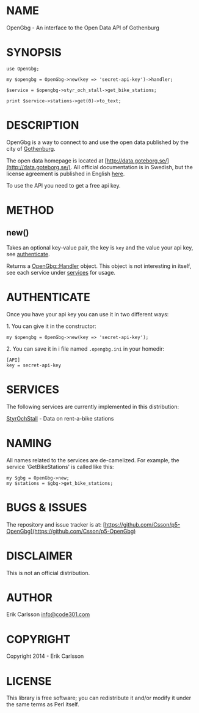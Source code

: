 # NAME

OpenGbg - An interface to the Open Data API of Gothenburg

# SYNOPSIS

    use OpenGbg;

    my $opengbg = OpenGbg->new(key => 'secret-api-key')->handler;

    $service = $opengbg->styr_och_stall->get_bike_stations;

    print $service->stations->get(0)->to_text;

# DESCRIPTION

OpenGbg is a way to connect to and use the open data published by the city of [Gothenburg](https://en.wikipedia.org/wiki/Gothenburg).

The open data homepage is located at [http://data.goteborg.se/](http://data.goteborg.se/). All official documentation is in Swedish, but the license agreement is published
in English [here](https://gbgdata.wordpress.com/goopen/).

To use the API you need to get a free api key.

# METHOD

## new()

Takes an optional key-value pair, the key is `key` and the value your api key, see [authenticate](#authenticate).

Returns a [OpenGbg::Handler](https://metacpan.org/pod/OpenGbg::Handler) object. This object is not interesting in itself, see each service under [services](#services) for usage.

# AUTHENTICATE

Once you have your api key you can use it in two different ways:

1\. You can give it in the constructor:

    my $opengbg = OpenGbg->new(key => 'secret-api-key');

2\. You can save it in i file named `.opengbg.ini` in your homedir:

    [API]
    key = secret-api-key

# SERVICES

The following services are currently implemented in this distribution:

[StyrOchStall](https://metacpan.org/pod/OpenGbg::Service::StyrOchStall) - Data on rent-a-bike stations

# NAMING

All names related to the services are de-camelized. For example, the service 'GetBikeStations' is called like this:

    my $gbg = OpenGbg->new;
    my $stations = $gbg->get_bike_stations;

# BUGS & ISSUES

The repository and issue tracker is at: [https://github.com/Csson/p5-OpenGbg](https://github.com/Csson/p5-OpenGbg)

# DISCLAIMER

This is not an official distribution.

# AUTHOR

Erik Carlsson <info@code301.com>

# COPYRIGHT

Copyright 2014 - Erik Carlsson

# LICENSE

This library is free software; you can redistribute it and/or modify
it under the same terms as Perl itself.
